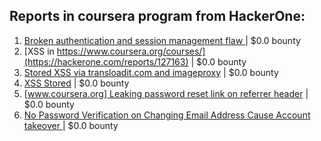## Reports in coursera program from HackerOne:
1. [Broken authentication and session management flaw ](https://hackerone.com/reports/152080) | $0.0 bounty
2. [XSS in https://www.coursera.org/courses/](https://hackerone.com/reports/127163) | $0.0 bounty
3. [Stored XSS via transloadit.com and imageproxy](https://hackerone.com/reports/216822) | $0.0 bounty
4. [XSS Stored](https://hackerone.com/reports/205626) | $0.0 bounty
5. [[www.coursera.org] Leaking password reset link on referrer header](https://hackerone.com/reports/303322) | $0.0 bounty
6. [No Password Verification on  Changing Email Address Cause Account takeover   ](https://hackerone.com/reports/292673) | $0.0 bounty